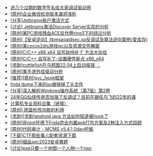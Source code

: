 + [送几个过期的数字签名给大家调试驱动用](https://bbs.kanxue.com/thread-272573.htm)
+ [[原创]企业微信检测版本漏洞浅析](https://bbs.kanxue.com/thread-284796.htm)
+ [[分享]Jetbrains账户激活方式](https://bbs.kanxue.com/thread-284298.htm)
+ [[讨论] Jetbrains激活Discover Server实现的分析](https://bbs.kanxue.com/thread-283941.htm)
+ [[原创]某PC游戏残血ACE反作弊ring3下的绕过分析](https://bbs.kanxue.com/thread-284667.htm)
+ [[原创]【安卓逆向】libmsaoaidsec.so反调试及算法逆向案例(爱库存)](https://bbs.kanxue.com/thread-284816.htm)
+ [[原创]某cocos2djs游戏jsc以及资源文件解密](https://bbs.kanxue.com/thread-284809.htm)
+ [[原创]C/C++ x86 x64 自写劫持补丁 方法大杂烩](https://bbs.kanxue.com/thread-282745.htm)
+ [[原创]C/C++ 自写补丁-设置硬件断点 x86_x64](https://bbs.kanxue.com/thread-283839.htm)
+ [[求助]cuttlefish在乌邦图22.04上启动报错 ：](https://bbs.kanxue.com/thread-284815.htm)
+ [[原创]某手游外挂驱动分析](https://bbs.kanxue.com/thread-284674.htm)
+ [[推荐][原创]svc_hook框架](https://bbs.kanxue.com/thread-284713.htm)
+ [frida dump下来的so被抹掉了头文件](https://bbs.kanxue.com/thread-284813.htm)
+ [[分享]深入解析Windows操作系统（第7版）第2卷](https://bbs.kanxue.com/thread-284817.htm)
+ [24年QQ仙侠传是否加强了反调试？目前在跟任鸟飞的22年的课](https://bbs.kanxue.com/thread-280765.htm)
+ [计算机专业资料合集（链接）](https://bbs.kanxue.com/thread-284818.htm)
+ [[原创] 网盘秒传功能的利用](https://bbs.kanxue.com/thread-284783.htm)
+ [[求助][求助]android java 方法如何知道被hook了](https://bbs.kanxue.com/thread-284804.htm)
+ [[原创]非root环境下Frida完全内置apk打包方案及2种注入方式回顾](https://bbs.kanxue.com/thread-284482.htm)
+ [[原创]代码审计 - MCMS v5.4.1 0day挖掘](https://bbs.kanxue.com/thread-284806.htm)
+ [[下载]CTF那些事儿配套资源下载](https://bbs.kanxue.com/thread-283930.htm)
+ [[原创]细品sec2023安卓赛题](https://bbs.kanxue.com/thread-278648.htm)
+ [[讨论]exe只要一个地图一个人物一个npc](https://bbs.kanxue.com/thread-284719.htm)
